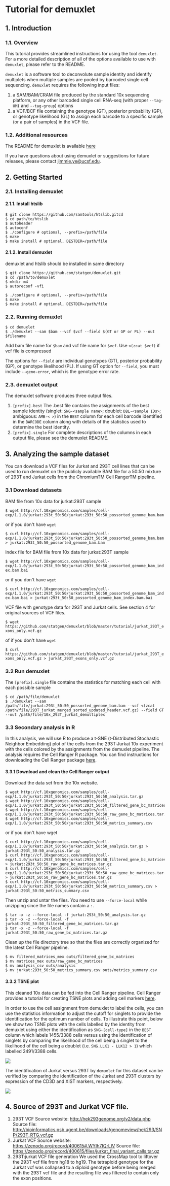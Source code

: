 # Tutorial for demuxlet ##

## 1. Introduction ##

### 1.1. Overview ###

This tutorial provides streamlined instructions for using the tool `demuxlet`. For a more detailed description of all of the options available to use with `demuxlet`, please refer to the README.

`demuxlet` is a software tool to deconvolute sample identity and identify multiplets when multiple samples are pooled by barcoded single cell sequencing. `demuxlet` requires the following input files:

1. a SAM/BAM/CRAM file produced by the standard 10x sequencing platform, or any other barcoded single cell RNA-seq (with proper `--tag-UMI` and `--tag-group`) options
2. a VCF/BCF file containing the genotype (GT), posterior probability (GP), or genotype likelihood (GL) to assign each barcode to a specific sample (or a pair of samples) in the VCF file.

### 1.2. Additional resources ###

The README for demuxlet is available [here](https://github.com/statgen/demuxlet)

If you have questions about using demuxlet or suggestions for future releases, please contact jimmie.ye@ucsf.edu.

## 2. Getting Started ##

### 2.1. Installing demuxlet ###

#### 2.1.1. Install htslib ####
```
$ git clone https://github.com/samtools/htslib.gitcd 
$ cd path/to/htslib
$ autoheader
$ autoconf
$ ./configure # optional, --prefix=/path/file
$ make
$ make install # optional, DESTDIR=/path/file
```

#### 2.1.2. Install demuxlet ####

demuxlet and htslib should be installed in same directory

```
$ git clone https://github.com/statgen/demuxlet.git
$ cd /path/to/demuxlet
$ mkdir m4
$ autoreconf -vfi
           
$ ./configure # optional, --prefix=/path/file
$ make
$ make install # optional, DESTDIR=/path/file
```

### 2.2. Running demuxlet ###
```
$ cd demuxlet
$ ./demuxlet --sam $bam --vcf $vcf --field $(GT or GP or PL) --out $filename
```

Add bam file name for `$bam` and vcf file name for `$vcf`. Use `<(zcat $vcf)` if vcf file is compressed

The options for `--field` are individual genotypes (GT), posterior probability (GP), or genotype likelihood (PL). If using GT option for `--field`, you must include `--geno-error`, which is the genotype error rate.

### 2.3. demuxlet output ###

The demuxlet software produces three output files.

1. `[prefix].best`
The .best file contains the assignments of the best sample identity (singlet: `SNG-<sample name>`; doublet: `DBL-<sample IDs>`; ambiguous: `AMB-< >`) in the `BEST` column for each cell barcode identified in the `BARCODE` column along with details of the statistics used to determine the best identity.
2. `[prefix].single`
For complete descriptions of the columns in each output file, please see the demuxlet README.

## 3. Analyzing the sample dataset ##

You can download a VCF files for Jurkat and 293T cell lines that can be used to run demuxlet on the publicly available BAM file for a 50:50 mixture of 293T and Jurkat cells from the ChromiumTM Cell RangerTM pipeline.

### 3.1 Download datasets ###
BAM file from 10x data for jurkat:293T sample

`$ wget http://cf.10xgenomics.com/samples/cell-exp/1.1.0/jurkat:293t_50:50/jurkat:293t_50:50_possorted_genome_bam.bam`

or if you don't have `wget`

`$ curl http://cf.10xgenomics.com/samples/cell-exp/1.1.0/jurkat:293t_50:50/jurkat:293t_50:50_possorted_genome_bam.bam > jurkat:293t_50:50_possorted_genome_bam.bam`

Index file for BAM file from 10x data for jurkat:293T sample

`$ wget http://cf.10xgenomics.com/samples/cell-exp/1.1.0/jurkat:293t_50:50/jurkat:293t_50:50_possorted_genome_bam_index.bam.bai`

or if you don't have `wget`

`$ curl http://cf.10xgenomics.com/samples/cell-exp/1.1.0/jurkat:293t_50:50/jurkat:293t_50:50_possorted_genome_bam_index.bam.bai > jurkat:293t_50:50_possorted_genome_bam_index.bam.bai`

VCF file with genotype data for 293T and Jurkat cells. See section 4 for original sources of VCF files. 

`$ wget https://github.com/statgen/demuxlet/blob/master/tutorial/jurkat_293T_exons_only.vcf.gz`

of if you don't have `wget`

`$ curl https://github.com/statgen/demuxlet/blob/master/tutorial/jurkat_293T_exons_only.vcf.gz > jurkat_293T_exons_only.vcf.gz`

### 3.2 Run demuxlet ###

The `[prefix].single` file contains the statistics for matching each cell with each possible sample

```
$ cd /path/file/demuxlet
$ ./demuxlet --sam /path/file/jurkat:293t_50:50_possorted_genome_bam.bam --vcf <(zcat /path/file/293T_jurkat_merged_sorted_updated_header.vcf.gz) --field GT --out /path/file/10x_293T_jurkat_demultiplex
```

### 3.3 Secondary analysis in R ###
In this analysis, we will use R to produce a t-SNE (t-Distributed Stochastic Neighbor Embedding) plot of the cells from the 293T:Jurkat 10x experiment with the cells colored by the assignments from the demuxlet pipeline. The analysis requires the Cell Ranger R package.
You can find instructions for downloading the Cell Ranger package [here](https://support.10xgenomics.com/single-cell-gene-expression/software/pipelines/latest/rkit).

#### 3.3.1 Download and clean the Cell Ranger output ####
Download the data set from the 10x website.

```
$ wget http://cf.10xgenomics.com/samples/cell-exp/1.1.0/jurkat:293t_50:50/jurkat:293t_50:50_analysis.tar.gz
$ wget http://cf.10xgenomics.com/samples/cell-exp/1.1.0/jurkat:293t_50:50/jurkat:293t_50:50_filtered_gene_bc_matrices.tar.gz
$ wget http://cf.10xgenomics.com/samples/cell-exp/1.1.0/jurkat:293t_50:50/jurkat:293t_50:50_raw_gene_bc_matrices.tar.gz
$ wget http://cf.10xgenomics.com/samples/cell-exp/1.1.0/jurkat:293t_50:50/jurkat:293t_50:50_metrics_summary.csv
```

or if you don't have wget

```
$ curl http://cf.10xgenomics.com/samples/cell-exp/1.1.0/jurkat:293t_50:50/jurkat:293t_50:50_analysis.tar.gz > jurkat:293t_50:50_analysis.tar.gz
$ curl http://cf.10xgenomics.com/samples/cell-exp/1.1.0/jurkat:293t_50:50/jurkat:293t_50:50_filtered_gene_bc_matrices.tar.gz > jurkat:293t_50:50_raw_gene_bc_matrices.tar.gz
$ curl http://cf.10xgenomics.com/samples/cell-exp/1.1.0/jurkat:293t_50:50/jurkat:293t_50:50_raw_gene_bc_matrices.tar.gz > jurkat:293t_50:50_raw_gene_bc_matrices.tar.gz
$ curl http://cf.10xgenomics.com/samples/cell-exp/1.1.0/jurkat:293t_50:50/jurkat:293t_50:50_metrics_summary.csv > jurkat:293t_50:50_metrics_summary.csv
```

Then unzip and untar the files. You need to use `--force-local` while unzipping since the file names contain a `:`.
```
$ tar -x -z --force-local -f jurkat:293t_50:50_analysis.tar.gz
$ tar -x -z --force-local -f jurkat:293t_50:50_filtered_gene_bc_matrices.tar.gz
$ tar -x -z --force-local -f jurkat:293t_50:50_raw_gene_bc_matrices.tar.gz
```

Clean up the file directory tree so that the files are correctly organized for the latest Cell Ranger pipeline.
```
$ mv filtered_matrices_mex outs/filtered_gene_bc_matrices
$ mv matrices_mex outs/raw_gene_bc_matrices
$ mv analysis_csv outs/analysis
$ mv jurkat:293t_50:50_metrics_summary.csv outs/metrics_summary.csv
```

#### 3.3.2 TSNE plot ####
This cleaned 10x data can be fed into the Cell Ranger pipeline. Cell Ranger provides a tutorial for creating TSNE plots and adding cell markers [here](http://cf.10xgenomics.com/supp/cell-exp/cellrangerrkit-PBMC-vignette-knitr-2.0.0.pdf).

In order to use the cell assignment from demuxlet to label the cells, you can use the statistics information to adjust the cutoff for singlets to provide the identification for the optimum number of cells. To illustrate this point, below we show two TSNE plots with the cells labelled by the identity from demuxlet using either the identification as `SNG-[cell-type]` in the `BEST` column which labels 1455/3388 cells versus using the identification of singlets by comparing the likelihood of the cell being a singlet to the likelihood of the cell being a doublet (i.e. `SNG.LLK1 - LLK12 > 1`) which labelled 2491/3388 cells.

![](https://github.com/statgen/demuxlet/blob/master/tutorial/Picture1.png)

The identification of Jurkat versus 293T by `demuxlet` for this dataset can be verified by comparing the identification of the Jurkat and 293T clusters by expression of the CD3D and XIST markers, respectively.

![](https://github.com/statgen/demuxlet/blob/master/tutorial/Picture2.png)

## 4. Source of 293T and Jurkat VCF file. ##
1. 293T VCF
Source website:
http://hek293genome.org/v2/data.php
Source file:
http://bioinformatics.psb.ugent.be/downloads/genomeview/hek293/SNP/293T_RTG.vcf.gz
2. Jurkat VCF
Source website: https://zenodo.org/record/400615#.WYIh7IQrLIV
Source file: https://zenodo.org/record/400615/files/jurkat_final_variant_calls.tar.gz
3. 293T:jurkat VCF file generation
We used the CrossMap tool to liftover the 293T vcf file from hg18 to hg19. The tetraploid genotype for the Jurkat vcf was collapsed to a diploid genotype before being merged with the 293T vcf file and the resulting file was filtered to contain only the exon positions.
    
